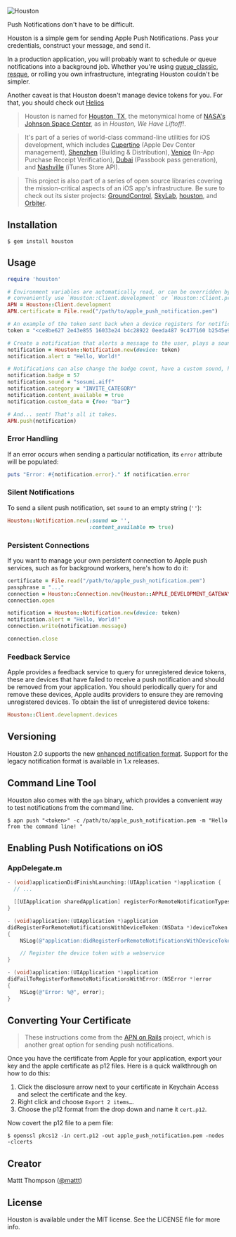 ![Houston](https://raw.github.com/nomad/nomad.github.io/assets/houston-banner.png)

Push Notifications don't have to be difficult.

Houston is a simple gem for sending Apple Push Notifications. Pass your credentials, construct your message, and send it.

In a production application, you will probably want to schedule or queue notifications into a background job. Whether you're using [queue_classic](https://github.com/ryandotsmith/queue_classic), [resque](https://github.com/defunkt/resque), or rolling you own infrastructure, integrating Houston couldn't be simpler.

Another caveat is that Houston doesn't manage device tokens for you. For that, you should check out [Helios](http://helios.io)

> Houston is named for [Houston, TX](http://en.wikipedia.org/wiki/Houston), the metonymical home of [NASA's Johnson Space Center](http://en.wikipedia.org/wiki/Lyndon_B._Johnson_Space_Center), as in _Houston, We Have Liftoff!_.

> It's part of a series of world-class command-line utilities for iOS development, which includes [Cupertino](https://github.com/mattt/cupertino) (Apple Dev Center management), [Shenzhen](https://github.com/mattt/shenzhen) (Building & Distribution), [Venice](https://github.com/mattt/venice) (In-App Purchase Receipt Verification), [Dubai](https://github.com/mattt/dubai) (Passbook pass generation), and [Nashville](https://github.com/nomad/nashville) (iTunes Store API).

> This project is also part of a series of open source libraries covering the mission-critical aspects of an iOS app's infrastructure. Be sure to check out its sister projects: [GroundControl](https://github.com/mattt/GroundControl), [SkyLab](https://github.com/mattt/SkyLab), [houston](https://github.com/mattt/houston), and [Orbiter](https://github.com/mattt/Orbiter).

## Installation

    $ gem install houston

## Usage

```ruby
require 'houston'

# Environment variables are automatically read, or can be overridden by any specified options. You can also
# conveniently use `Houston::Client.development` or `Houston::Client.production`.
APN = Houston::Client.development
APN.certificate = File.read("/path/to/apple_push_notification.pem")

# An example of the token sent back when a device registers for notifications
token = "<ce8be627 2e43e855 16033e24 b4c28922 0eeda487 9c477160 b2545e95 b68b5969>"

# Create a notification that alerts a message to the user, plays a sound, and sets the badge on the app
notification = Houston::Notification.new(device: token)
notification.alert = "Hello, World!"

# Notifications can also change the badge count, have a custom sound, have a category identifier, indicate available Newsstand content, or pass along arbitrary data.
notification.badge = 57
notification.sound = "sosumi.aiff"
notification.category = "INVITE_CATEGORY"
notification.content_available = true
notification.custom_data = {foo: "bar"}

# And... sent! That's all it takes.
APN.push(notification)
```

### Error Handling

If an error occurs when sending a particular notification, its `error` attribute will be populated:

```ruby
puts "Error: #{notification.error}." if notification.error
```

### Silent Notifications

To send a silent push notification, set `sound` to an empty string (`''`):

```ruby
Houston::Notification.new(:sound => '',
                          :content_available => true)
```

### Persistent Connections

If you want to manage your own persistent connection to Apple push services, such as for background workers, here's how to do it:

```ruby
certificate = File.read("/path/to/apple_push_notification.pem")
passphrase = "..."
connection = Houston::Connection.new(Houston::APPLE_DEVELOPMENT_GATEWAY_URI, certificate, passphrase)
connection.open

notification = Houston::Notification.new(device: token)
notification.alert = "Hello, World!"
connection.write(notification.message)

connection.close
```

### Feedback Service

Apple provides a feedback service to query for unregistered device tokens, these are devices that have failed to receive a push notification and should be removed from your application. You should periodically query for and remove these devices, Apple audits providers to ensure they are removing unregistered devices. To obtain the list of unregistered device tokens:

```ruby
Houston::Client.development.devices
```

## Versioning

Houston 2.0 supports the new [enhanced notification format](https://developer.apple.com/library/ios/documentation/NetworkingInternet/Conceptual/RemoteNotificationsPG/Chapters/CommunicatingWIthAPS.html#//apple_ref/doc/uid/TP40008194-CH101-SW4). Support for the legacy notification format is available in 1.x releases.

## Command Line Tool

Houston also comes with the `apn` binary, which provides a convenient way to test notifications from the command line.

    $ apn push "<token>" -c /path/to/apple_push_notification.pem -m "Hello from the command line! "

## Enabling Push Notifications on iOS

### AppDelegate.m

```objective-c
- (void)applicationDidFinishLaunching:(UIApplication *)application {
  // ...

  [[UIApplication sharedApplication] registerForRemoteNotificationTypes:(UIRemoteNotificationTypeAlert | UIRemoteNotificationTypeBadge | UIRemoteNotificationTypeSound)];
}

- (void)application:(UIApplication *)application
didRegisterForRemoteNotificationsWithDeviceToken:(NSData *)deviceToken
{
    NSLog(@"application:didRegisterForRemoteNotificationsWithDeviceToken: %@", deviceToken);

    // Register the device token with a webservice
}

- (void)application:(UIApplication *)application
didFailToRegisterForRemoteNotificationsWithError:(NSError *)error
{
    NSLog(@"Error: %@", error);
}
```

## Converting Your Certificate

> These instructions come from the [APN on Rails](https://github.com/PRX/apn_on_rails) project, which is another great option for sending push notifications.

Once you have the certificate from Apple for your application, export your key
and the apple certificate as p12 files. Here is a quick walkthrough on how to do this:

1. Click the disclosure arrow next to your certificate in Keychain Access and select the certificate and the key.
2. Right click and choose `Export 2 items…`.
3. Choose the p12 format from the drop down and name it `cert.p12`.

Now covert the p12 file to a pem file:

    $ openssl pkcs12 -in cert.p12 -out apple_push_notification.pem -nodes -clcerts

## Creator

Mattt Thompson ([@mattt](https://twitter.com/mattt))

## License

Houston is available under the MIT license. See the LICENSE file for more info.
